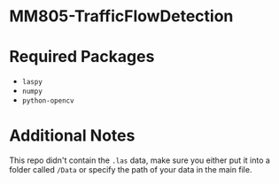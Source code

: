 # MM805-TrafficFlowDetection
# Required Packages
- `laspy`
- `numpy`
- `python-opencv`

# Additional Notes
This repo didn't contain the `.las` data, make sure you either put it into a folder called `/Data` or specify the path of your data in the main file.
